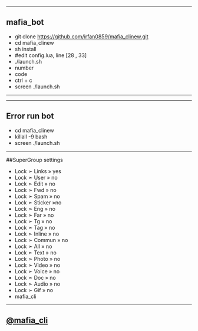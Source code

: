 --------------------------------------
## mafia_bot

- git clone https://github.com/irfan0859/mafia_clinew.git
- cd mafia_clinew
- sh install
- #edit config.lua, line [28 , 33]
- ./launch.sh
- number
- code
- ctrl + c
- screen ./launch.sh
---------------------------------------
---------------------------------------
## Error run bot
- cd mafia_clinew
- killall -9 bash
- screen ./launch.sh
---------------------------------------

##SuperGroup settings

- Lock ➣ Links » yes
- Lock ➣ User » no
- Lock ➣ Edit » no
- Lock ➣ Fwd » no
- Lock ➣ Spam » no
- Lock ➣ Sticker »no
- Lock ➣ Eng » no
- Lock ➣ Far » no
- Lock ➣ Tg » no
- Lock ➣ Tag » no
- Lock ➣ Inline » no
- Lock ➣ Commun » no
- Lock ➣ All » no
- Lock ➣ Text » no
- Lock ➣ Photo » no
- Lock ➣ Video » no
- Lock ➣ Voice » no
- Lock ➣ Doc » no
- Lock ➣ Audio » no
- Lock ➣ Gif » no
- mafia_cli

--------------------------------------

## [@mafia_cli](https://telegram.me/mafia_cli)
